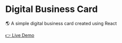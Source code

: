 # Digital Business Card
<p>🌎 A simple digital business card created using React</p>
<a href="https://xyzuka-digital-business-card.netlify.app/">👉 Live Demo</a>
